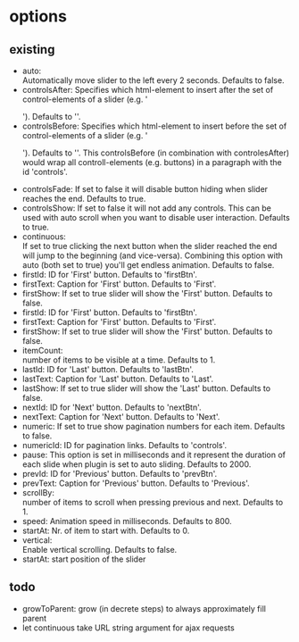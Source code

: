 options
=======

existing
--------

* auto:  
  Automatically move slider to the left every 2 seconds. Defaults to false.
* controlsAfter: 
  Specifies which html-element to insert after the set of control-elements of a slider (e.g. '</p>'). Defaults to ''.
* controlsBefore: 
  Specifies which html-element to insert before the set of control-elements of a slider (e.g. '<p id="controls">'). Defaults to ''. This controlsBefore (in combination with controlesAfter) would 
  wrap all controll-elements (e.g. buttons) in a paragraph with the id 'controls'.
* controlsFade: 
  If set to false it will disable button hiding when slider reaches the end. Defaults to true.
* controlsShow: 
  If set to false it will not add any controls. This can be used with auto scroll when you want to disable user interaction. Defaults to true.  
* continuous:  
  If set to true clicking the next button when the slider reached the end will jump to the beginning (and vice-versa). 
  Combining this option with auto (both set to true) you'll get endless animation. Defaults to false.
* firstId: 
  ID for 'First' button. Defaults to 'firstBtn'.
* firstText:
  Caption for 'First' button. Defaults to 'First'.
* firstShow:
  If set to true slider will show the 'First' button. Defaults to false.
* firstId: 
  ID for 'First' button. Defaults to 'firstBtn'.
* firstText:
  Caption for 'First' button. Defaults to 'First'.
* firstShow:
  If set to true slider will show the 'First' button. Defaults to false.
* itemCount:  
  number of items to be visible at a time. Defaults to 1.
* lastId: 
  ID for 'Last' button. Defaults to 'lastBtn'.
* lastText:
  Caption for 'Last' button. Defaults to 'Last'.
* lastShow:
  If set to true slider will show the 'Last' button. Defaults to false.
* nextId:
  ID for 'Next' button. Defaults to 'nextBtn'.
* nextText:
  Caption for 'Next' button. Defaults to 'Next'.
* numeric:
  If set to true show pagination numbers for each item. Defaults to false.
* numericId:
  ID for pagination links. Defaults to 'controls'.
* pause:
  This option is set in milliseconds and it represent the duration of each slide when plugin is set to auto sliding. Defaults to 2000.
* prevId:
  ID for 'Previous' button. Defaults to 'prevBtn'.
* prevText:
  Caption for 'Previous' button. Defaults to 'Previous'.
* scrollBy:  
  number of items to scroll when pressing previous and next. Defaults to 1.
* speed:
  Animation speed in milliseconds. Defaults to 800.
* startAt:
  Nr. of item to start with. Defaults to 0.
* vertical:  
  Enable vertical scrolling. Defaults to false.
* startAt:
  start position of the slider

todo
----
* growToParent:
  grow (in decrete steps) to always approximately fill parent
* let continuous take URL string argument for ajax requests
